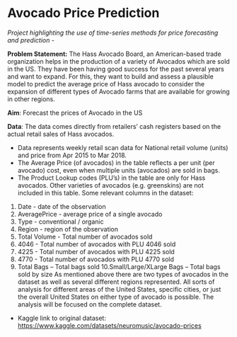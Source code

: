 # Avocado Price Prediction

*Project highlighting the use of time-series methods for price forecasting and prediction* - 

**Problem Statement:** The Hass Avocado Board, an American-based trade organization helps in the production of a variety of Avocados which are
sold in the US. They have been having good success for the past several years and
want to expand. For this, they want to build and assess a plausible model to predict
the average price of Hass avocado to consider the expansion of different types of
Avocado farms that are available for growing in other regions.

**Aim**: Forecast the prices of Avocado in the US

**Data**: The data comes directly from retailers’ cash registers based on the actual retail sales
of Hass avocados.

* Data represents weekly retail scan data for National retail volume (units) and
price from Apr 2015 to Mar 2018.
* The Average Price (of avocados) in the table reflects a per unit (per avocado)
cost, even when multiple units (avocados) are sold in bags.
* The Product Lookup codes (PLU’s) in the table are only for Hass avocados.
Other varieties of avocados (e.g. greenskins) are not included in this table.
Some relevant columns in the dataset:
1. Date - date of the observation
2. AveragePrice - average price of a single avocado
3. Type - conventional / organic
4. Region - region of the observation
5. Total Volume - Total number of avocados sold
6. 4046 - Total number of avocados with PLU 4046 sold
7. 4225 - Total number of avocados with PLU 4225 sold
8. 4770 - Total number of avocados with PLU 4770 sold
9. Total Bags – Total bags sold
10.Small/Large/XLarge Bags – Total bags sold by size
As mentioned above there are two types of avocados in the dataset as well as several different regions represented. All sorts of analysis for different areas of the United States, specific cities, or just the overall United States on either type of avocado is possible. The analysis will be focused on the complete dataset.

* Kaggle link to original dataset: https://www.kaggle.com/datasets/neuromusic/avocado-prices
